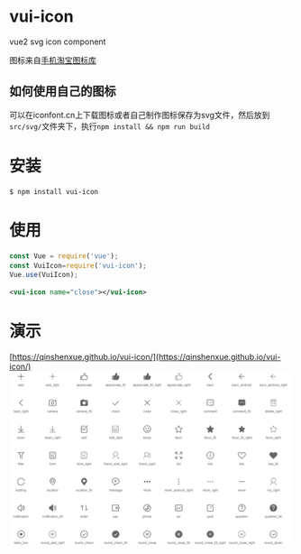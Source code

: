 # vui-icon
vue2 svg icon component

图标来自[手机淘宝图标库](http://iconfont.cn/plus/collections/detail?cid=33)

## 如何使用自己的图标
可以在iconfont.cn上下载图标或者自己制作图标保存为svg文件，然后放到`src/svg/`文件夹下，执行`npm install && npm run build`

# 安装
```
$ npm install vui-icon
```
# 使用
``` js
const Vue = require('vue');
const VuiIcon=require('vui-icon');
Vue.use(VuiIcon);
```
``` xml
<vui-icon name="close"></vui-icon>
```

# 演示
[https://qinshenxue.github.io/vui-icon/](https://qinshenxue.github.io/vui-icon/)
![](demo.png)
